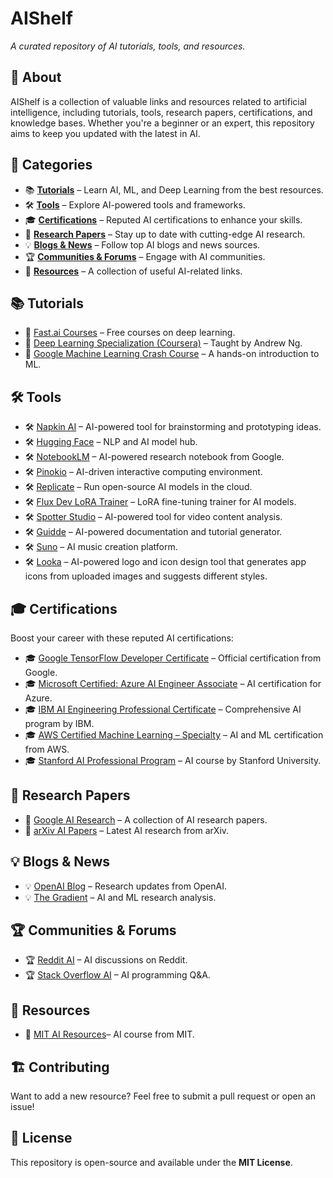 # **AIShelf**  
*A curated repository of AI tutorials, tools, and resources.*  

## 🚀 **About**  
AIShelf is a collection of valuable links and resources related to artificial intelligence, including tutorials, tools, research papers, certifications, and knowledge bases. Whether you're a beginner or an expert, this repository aims to keep you updated with the latest in AI.  

## 📌 **Categories**  
- 📚 [**Tutorials**](#-tutorials) – Learn AI, ML, and Deep Learning from the best resources.  
- 🛠 [**Tools**](#-tools) – Explore AI-powered tools and frameworks.  
- 🎓 [**Certifications**](#-certifications) – Reputed AI certifications to enhance your skills.  
- 📄 [**Research Papers**](#-research-papers) – Stay up to date with cutting-edge AI research.  
- 💡 [**Blogs & News**](#-blogs--news) – Follow top AI blogs and news sources.  
- 🏆 [**Communities & Forums**](#-communities--forums) – Engage with AI communities.  
- 🔗 [**Resources**](#-resources) – A collection of useful AI-related links.  

## 📚 **Tutorials**  
- 📌 [Fast.ai Courses](https://www.fast.ai/) – Free courses on deep learning.  
- 📌 [Deep Learning Specialization (Coursera)](https://www.coursera.org/specializations/deep-learning) – Taught by Andrew Ng.  
- 📌 [Google Machine Learning Crash Course](https://developers.google.com/machine-learning/crash-course) – A hands-on introduction to ML.  

## 🛠 **Tools**  
- 🛠 [Napkin AI](https://napkin.ai/) – AI-powered tool for brainstorming and prototyping ideas.  
- 🛠 [Hugging Face](https://huggingface.co/) – NLP and AI model hub.  
- 🛠 [NotebookLM](https://notebooklm.google.com/) – AI-powered research notebook from Google.  
- 🛠 [Pinokio](https://pinokio.computer/) – AI-driven interactive computing environment.  
- 🛠 [Replicate](https://replicate.com/) – Run open-source AI models in the cloud.  
- 🛠 [Flux Dev LoRA Trainer](https://replicate.com/ostris/flux-dev...) – LoRA fine-tuning trainer for AI models.  
- 🛠 [Spotter Studio](https://partner.spotterstudio.com/fut...) – AI-powered tool for video content analysis.  
- 🛠 [Guidde](https://www.guidde.com/) – AI-powered documentation and tutorial generator.  
- 🛠 [Suno](https://suno.com/) – AI music creation platform.  
- 🛠 [Looka](https://looka.com/) – AI-powered logo and icon design tool that generates app icons from uploaded images and suggests different styles.

## 🎓 **Certifications**  
Boost your career with these reputed AI certifications:  
- 🎓 [Google TensorFlow Developer Certificate](https://www.tensorflow.org/certificate) – Official certification from Google.  
- 🎓 [Microsoft Certified: Azure AI Engineer Associate](https://learn.microsoft.com/en-us/certifications/azure-ai-engineer/) – AI certification for Azure.  
- 🎓 [IBM AI Engineering Professional Certificate](https://www.coursera.org/professional-certificates/ai-engineer-ibm) – Comprehensive AI program by IBM.  
- 🎓 [AWS Certified Machine Learning – Specialty](https://aws.amazon.com/certification/certified-machine-learning-specialty/) – AI and ML certification from AWS.  
- 🎓 [Stanford AI Professional Program](https://online.stanford.edu/programs/artificial-intelligence-professional-program) – AI course by Stanford University.  

## 📄 **Research Papers**  
- 📄 [Google AI Research](https://ai.google/research/) – A collection of AI research papers.  
- 📄 [arXiv AI Papers](https://arxiv.org/list/cs.AI/recent) – Latest AI research from arXiv.  

## 💡 **Blogs & News**  
- 💡 [OpenAI Blog](https://openai.com/research/) – Research updates from OpenAI.  
- 💡 [The Gradient](https://thegradient.pub/) – AI and ML research analysis.  

## 🏆 **Communities & Forums**  
- 🏆 [Reddit AI](https://www.reddit.com/r/artificial/) – AI discussions on Reddit.  
- 🏆 [Stack Overflow AI](https://stackoverflow.com/questions/tagged/artificial-intelligence) – AI programming Q&A.  

## 🔗 **Resources**
- 🔗 [MIT AI Resources](https://ocw.mit.edu/courses/electrical-engineering-and-computer-science/6-034-artificial-intelligence-fall-2010/)– AI course from MIT.  

## 🏗 **Contributing**  
Want to add a new resource? Feel free to submit a pull request or open an issue!  

## 📜 **License**  
This repository is open-source and available under the **MIT License**.